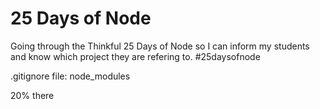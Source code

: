 # 25 Days of Node

Going through the Thinkful 25 Days of Node so I can inform my students and know which project they are refering to.
#25daysofnode

.gitignore file:
node_modules

20% there
